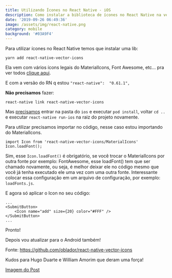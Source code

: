 ```yaml
---
title: Utilizando Ícones no React Native - iOS
description: Como instalar a biblioteca de ícones no React Native na versão 0.61 para iOS
date: '2019-09-26 06:49:36'
image: /assets/img/react-native.png
category: mobile
background: '#03A9F4'
---
```

Para utilizar ícones no React Native temos que instalar uma lib:

```
yarn add react-native-vector-icons
```

Ela vem com vários ícons legais do MaterialIcons, Font Awesome, etc... pra ver todos [clique aqui](https://oblador.github.io/react-native-vector-icons/).

E com a versão do RN q estou `"react-native":  "0.61.1",`

**Não precisamos** fazer:

```
react-native link react-native-vector-icons
```

Mas [precisamos](https://github.com/react-native-community/cli/blob/master/docs/autolinking.md) entrar na pasta do `ios` e executar `pod install`, voltar `cd .. ` e executar `react-native run-ios` na raiz do projeto novamente.

Para utilizar precisamos importar no código, nesse caso estou importando do MaterialIcons.

```
import Icon from 'react-native-vector-icons/MaterialIcons'
Icon.loadFont();
```

Sim, esse `Icon.loadFont()`  é obrigatório, se você trocar o MaterialIcons por outra fonte por exemplo:  FontAwesome, esse loadFont() tem que ser chamado novamente, ou seja, é melhor deixar ele no código mesmo que você já tenha executado ele uma vez com uma outra fonte. Interessante colocar essa configuração em um arquivo de configuração, por exemplo: `loadFonts.js`.

E agora só aplicar o Icon no seu código: 

```
...
<SubmitButton>
	<Icon name="add" size={20} color="#FFF" />
</SubmitButton>
...
```

Pronto!

Depois vou atualizar para o Android também!

Fonte: https://github.com/oblador/react-native-vector-icons

Kudos para Hugo Duarte e William Amorim que deram uma força!


[Imagem do Post](https://medium.com/react-native-training/best-practices-for-creating-react-native-apps-part-1-66311c746df3) 

